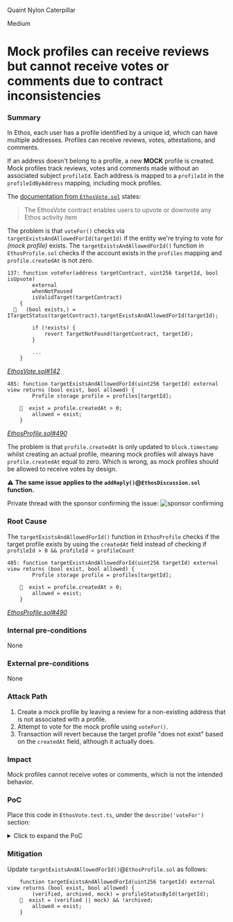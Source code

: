 Quaint Nylon Caterpillar

Medium

# Mock profiles can receive reviews but cannot receive votes or comments due to contract inconsistencies

### Summary

In Ethos, each user has a profile identified by a unique id, which can have multiple addresses. Profiles can receive reviews, votes, attestations, and comments.

If an address doesn't belong to a profile, a new **MOCK** profile is created. Mock profiles track reviews, votes and comments made without an associated subject `profileId`. Each address is mapped to a `profileId` in the `profileIdByAddress` mapping, including mock profiles.

The [documentation from `EthosVote.sol`](https://github.com/sherlock-audit/2024-10-ethos-network/blob/db37b9dc2b792e245eb683d8a956bcb7ef2f1a27/ethos/packages/contracts/contracts/EthosVote.sol#L22C34-L22C38) states:

> The EthosVote contract enables users to upvote or downvote any Ethos activity item

The problem is that `voteFor()` checks via `targetExistsAndAllowedForId(targetId)` if the entity we're trying to vote for _(mock profile)_ exists. The `targetExistsAndAllowedForId()` function in `EthosProfile.sol` checks if the account exists in the `profiles` mapping and `profile.createdAt` is not zero.

```solidity
137: function voteFor(address targetContract, uint256 targetId, bool isUpvote)
        external
        whenNotPaused
        isValidTarget(targetContract)
    {
  📌   (bool exists,) = ITargetStatus(targetContract).targetExistsAndAllowedForId(targetId);

        if (!exists) {
            revert TargetNotFound(targetContract, targetId);
        }

        ...
    }
```

[_EthosVote.sol#142_](https://github.com/sherlock-audit/2024-10-ethos-network/blob/db37b9dc2b792e245eb683d8a956bcb7ef2f1a27/ethos/packages/contracts/contracts/EthosVote.sol#L142)

```solidity
485: function targetExistsAndAllowedForId(uint256 targetId) external view returns (bool exist, bool allowed) {
        Profile storage profile = profiles[targetId];

    📌  exist = profile.createdAt > 0;
        allowed = exist;
    }
```

[_EthosProfile.sol#490_](https://github.com/sherlock-audit/2024-10-ethos-network/blob/db37b9dc2b792e245eb683d8a956bcb7ef2f1a27/ethos/packages/contracts/contracts/EthosProfile.sol#L490)

The problem is that `profile.createdAt` is only updated to `block.timestamp` whilst creating an actual profile, meaning mock profiles will always have `profile.createdAt` equal to zero. Which is wrong, as mock profiles should be allowed to receive votes by design.

⚠ **The same issue applies to the `addReply()`@`EthosDiscussion.sol` function.**

Private thread with the sponsor confirming the issue:
![sponsor confirming](https://i.imgur.com/tp6uOkD.png)


### Root Cause

The `targetExistsAndAllowedForId()` function in `EthosProfile` checks if the target profile exists by using the `createdAt` field instead of checking if `profileId > 0 && profileId < profileCount`

```solidity
485: function targetExistsAndAllowedForId(uint256 targetId) external view returns (bool exist, bool allowed) {
        Profile storage profile = profiles[targetId];

    📌  exist = profile.createdAt > 0;
        allowed = exist;
    }
```

[_EthosProfile.sol#490_](https://github.com/sherlock-audit/2024-10-ethos-network/blob/db37b9dc2b792e245eb683d8a956bcb7ef2f1a27/ethos/packages/contracts/contracts/EthosProfile.sol#L490)

### Internal pre-conditions

None

### External pre-conditions

None

### Attack Path

1. Create a mock profile by leaving a review for a non-existing address that is not associated with a profile.
2. Attempt to vote for the mock profile using `voteFor()`.
3. Transaction will revert because the target profile "does not exist" based on the `createdAt` field, although it actually does.

### Impact

Mock profiles cannot receive votes or comments, which is not the intended behavior.

### PoC

Place this code in `EthosVote.test.ts`, under the `describe('voteFor')` section:

<details> 
<summary>Click to expand the PoC</summary>

```typescript
// eslint-disable-next-line jest/no-focused-tests
it.only('should require target to be a verified profile', async () => {
  const {
    OWNER,
    ADMIN,
    ethosVote,
    ethosReview,
    ethosProfile,
    REVIEW_CREATOR_0,
    REVIEW_SUBJECT_0,
    VOTER_0,
  } = await loadFixture(deployFixture);

  await ethosProfile.connect(OWNER).inviteAddress(REVIEW_CREATOR_0.address);
  await ethosProfile.connect(REVIEW_CREATOR_0).createProfile(1);

  await ethosProfile.connect(OWNER).inviteAddress(VOTER_0.address);
  await ethosProfile.connect(VOTER_0).createProfile(1);

  // reviews can be created for mock profiles
  await addReview(ADMIN, REVIEW_CREATOR_0, REVIEW_SUBJECT_0, ethosReview);

  // assert that REVIEW_SUBJECT_0 is a mock profile (not verified)
  const status = await ethosProfile.profileStatusByAddress(REVIEW_SUBJECT_0.address);
  const mockProfileId = status[3];
  expect(status[2]).to.be.equal(true); // isMock = true
  expect(status[0]).to.be.equal(false); // isVerified = false

  const TARGET_CONTRACT = await ethosProfile.getAddress();
  const IS_UPVOTE = true;

  // will revert because target is a mock profile
  await expect(
    ethosVote.connect(VOTER_0).voteFor(TARGET_CONTRACT, mockProfileId, IS_UPVOTE),
  ).to.be.revertedWithCustomError(ethosVote, 'TargetNotFound');

  // after verification, the vote will succeed
  await ethosProfile.connect(OWNER).inviteAddress(REVIEW_SUBJECT_0.address);
  await ethosProfile.connect(REVIEW_SUBJECT_0).createProfile(1);

  // assert that REVIEW_SUBJECT_0 is a verified profile
  const statusAfter = await ethosProfile.profileStatusByAddress(REVIEW_SUBJECT_0.address);
  const verifiedProfileId = statusAfter[3];
  expect(statusAfter[2]).to.be.equal(false); // isMock = false
  expect(statusAfter[0]).to.be.equal(true); // isVerified = true

  // this will pass, proving that there is an inconsistency between reviews and votes
  // where reviews can be created for mock profiles, but votes cannot
  await ethosVote.connect(VOTER_0).voteFor(TARGET_CONTRACT, verifiedProfileId, IS_UPVOTE);
});
```

</details>

### Mitigation

Update `targetExistsAndAllowedForId()`@`EthosProfile.sol` as follows:

```solidity
    function targetExistsAndAllowedForId(uint256 targetId) external view returns (bool exist, bool allowed) {
        (verified, archived, mock) = profileStatusById(targetId);
    📌  exist = (verified || mock) && !archived;
        allowed = exist;
    }
```
